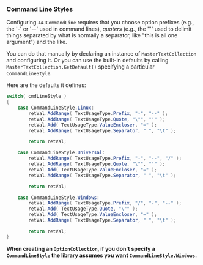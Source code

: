 ### Command Line Styles
Configuring `J4JCommandLine` requires that you choose option prefixes (e.g., the
'-' or '--' used in command lines), *quoters* (e.g., the '"' used to delimit
things separated by what is normally a separator, like "this is all one argument")
and the like.

You can do that manually by declaring an instance of `MasterTextCollection` and
configuring it. Or you can use the built-in defaults by calling
`MasterTextCollection.GetDefault()` specifying a particular `CommandLineStyle`.

Here are the defaults it defines:
```csharp
switch( cmdLineStyle )
{
    case CommandLineStyle.Linux:
        retVal.AddRange( TextUsageType.Prefix, "-", "--" );
        retVal.AddRange( TextUsageType.Quote, "\"", "'" );
        retVal.Add( TextUsageType.ValueEncloser, "=" );
        retVal.AddRange( TextUsageType.Separator, " ", "\t" );

        return retVal;

    case CommandLineStyle.Universal:
        retVal.AddRange( TextUsageType.Prefix, "-", "--", "/" );
        retVal.AddRange( TextUsageType.Quote, "\"", "'" );
        retVal.Add( TextUsageType.ValueEncloser, "=" );
        retVal.AddRange( TextUsageType.Separator, " ", "\t" );

        return retVal;

    case CommandLineStyle.Windows:
        retVal.AddRange( TextUsageType.Prefix, "/", "-", "--" );
        retVal.Add( TextUsageType.Quote, "\"" );
        retVal.Add( TextUsageType.ValueEncloser, "=" );
        retVal.AddRange( TextUsageType.Separator, " ", "\t" );

        return retVal;
}
```
**When creating an `OptionCollection`, if you don't specify a `CommandLineStyle` the
library assumes you want `CommandLineStyle.Windows`.**